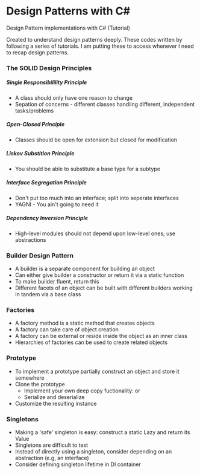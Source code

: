 # Design Patterns with C#

Design Pattern implementations with C# (Tutorial)

Created to understand design patterns deeply. These codes written by following a series of tutorials. I am putting these to access whenever I need to recap design patterns. 

### The SOLID Design Principles

##### Single Responsibilility Principle

* A class should only have one reason to change
* Sepation of concerns - different classes handling different, independent tasks/problems

##### Open-Closed Principle

* Classes should be open for extension but closed for modification

##### Liskov Substition Principle

* You should be able to substitute a base type for a subtype

##### Interface Segregation Principle

* Don't put too much into an interface; split into seperate interfaces
* YAGNI - You ain't going to need it

##### Dependency Inversion Principle

* High-level modules should not depend upon low-level ones; use abstractions

### Builder Design Pattern

* A builder is a separate component for building an object
* Can either give builder a constructor or return it via a static function
* To make builder fluent, return this
* Different facets of an object can be built with different builders working in tandem via a base class

### Factories

* A factory method is a static method that creates objects
* A factory can take care of object creation
* A factory can be external or reside inside the object as an inner class
* Hierarchies of factories can be used to create related objects

### Prototype

* To implement a prototype partially construct an object and store it somewhere
* Clone the prototype
	* Implement your own deep copy fuctionality: or
	* Serialize and deserialize
* Customize the resulting instance

### Singletons

* Making a 'safe' singleton is easy: construct a static Lazy<T> and return its Value
* Singletons are difficult to test
* Instead of directly using a singleton, consider depending on an abstraction (e.g, an interface)
* Consider defining singleton lifetime in DI container